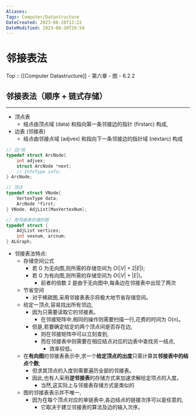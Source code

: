 ```yaml
---
Aliases: 
Tags: Computer/Datastructure 
DateCreated: 2023-08-28T12:22
DateModified: 2023-08-30T20:54
---
```

# 邻接表法

Top :: [[Computer Datastructure]] - 第六章 - 图 - 6.2.2

## 邻接表法（顺序 + 链式存储）
---
- 顶点表
	- 结点由顶点域 (data) 和指向第一条邻接边的指针 (firstarc) 构成,
- 边表 (邻接表)
	- 结点由邻接点域 (adjvex) 和指向下一条邻接边的指针域 (nextarc) 构成

```cpp
// 边/弧
typedef struct ArcNode{
	int adjvex;
	struct ArcNode *next;
	// InfoType info;
} ArcNode;

// 顶点
typedef struct VNode{
	VertexType data;
	ArcNode *first;
} VNode, AdjList[MaxVertexNum];

// 用邻接表存储的图
typedef struct {
	AdjList vertices;
	int vexnum, arcnum;
} ALGraph;
```

- 邻接表法特点:
	- 存储空间公式
		- 若 G 为无向图,则所需的存储空间为 $O(|V|+2|E|)$;
		- 若 G 为有向图,则所需的存储空间为 $O(|V|+|E|)$。
			- 前者的倍数 2 是由于无向图中,每条边在邻接表中出现了两次
	- 节省空间
		- 对于稀疏图,采用邻接表表示将极大地节省存储空间。
	- 给定一顶点,容易找出所有邻边,
		- 因为只需要读取它的邻接表。
			- 在邻接矩阵中,相同的操作则需要扫描一行,花费的时间为 O(n)。
		- 但是,若要确定给定的两个顶点间是否存在边,
			- 则在邻接矩阵中可以立刻查到,
			- 而在邻接表中则需要在相应结点对应的边表中查找另一结点,
				- 效率较低。
	- 在**有向图**的邻接表表示中,求一个**给定顶点的出度**只需计算其**邻接表中的结点个数**;
		- 但求其顶点的入度则需要遍历全部的邻接表。
		- 因此,也有人采用**逆邻接表**的存储方式来加速求解给定项点的入度。
			- 当然,这实际上与邻接表存储方式是类似的
	- 图的邻接表表示并不唯一,
		- 因为在每个顶点对应的单链表中,各边结点的链接次序可以是任意的,
			- 它取决于建立邻接表的算法及边的输入次序。
